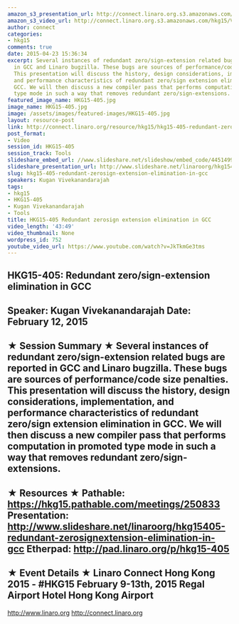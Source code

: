 ```yaml
---
amazon_s3_presentation_url: http://connect.linaro.org.s3.amazonaws.com/hkg15/Videos/02-12-Thursday/HKG15-405.pdf
amazon_s3_video_url: http://connect.linaro.org.s3.amazonaws.com/hkg15/Videos/02-12-Thursday/HKG15-405+Redundant+zerosign-extension+elimination+in+GCC.mp4
author: connect
categories:
- hkg15
comments: true
date: 2015-04-23 15:36:34
excerpt: Several instances of redundant zero/sign-extension related bugs are reported
  in GCC and Linaro bugzilla. These bugs are sources of performance/code size penalties.
  This presentation will discuss the history, design considerations, implementation,
  and performance characteristics of redundant zero/sign extension elimination in
  GCC. We will then discuss a new compiler pass that performs computation in promoted
  type mode in such a way that removes redundant zero/sign-extensions.
featured_image_name: HKG15-405.jpg
image_name: HKG15-405.jpg
image: /assets/images/featured-images/HKG15-405.jpg
layout: resource-post
link: http://connect.linaro.org/resource/hkg15/hkg15-405-redundant-zerosign-extension-elimination-in-gcc/
post_format:
- Video
session_id: HKG15-405
session_track: Tools
slideshare_embed_url: //www.slideshare.net/slideshow/embed_code/44514994
slideshare_presentation_url: http://www.slideshare.net/linaroorg/hkg15405-redundant-zerosignextension-elimination-in-gcc
slug: hkg15-405-redundant-zerosign-extension-elimination-in-gcc
speakers: Kugan Vivekanandarajah
tags:
- hkg15
- HKG15-405
- Kugan Vivekanandarajah
- Tools
title: HKG15-405 Redundant zerosign extension elimination in GCC
video_length: '43:49'
video_thumbnail: None
wordpress_id: 752
youtube_video_url: https://www.youtube.com/watch?v=JkTkmGe3tms
---
```


HKG15-405: Redundant zero/sign-extension elimination in GCC
---------------------------------------------------
Speaker: Kugan Vivekanandarajah
Date: February 12, 2015
---------------------------------------------------
★ Session Summary ★
Several instances of redundant zero/sign-extension related bugs are reported in GCC and Linaro bugzilla. These bugs are sources of performance/code size penalties. This presentation will discuss the history, design considerations, implementation, and performance characteristics of redundant zero/sign extension elimination in GCC. We will then discuss a new compiler pass that performs computation in promoted type mode in such a way that removes redundant zero/sign-extensions.
--------------------------------------------------
★ Resources ★
Pathable: https://hkg15.pathable.com/meetings/250833
Presentation:   http://www.slideshare.net/linaroorg/hkg15405-redundant-zerosignextension-elimination-in-gcc
Etherpad: http://pad.linaro.org/p/hkg15-405
---------------------------------------------------
★ Event Details ★
Linaro Connect Hong Kong 2015 - #HKG15
February 9-13th, 2015
Regal Airport Hotel Hong Kong Airport
---------------------------------------------------
http://www.linaro.org
http://connect.linaro.org
